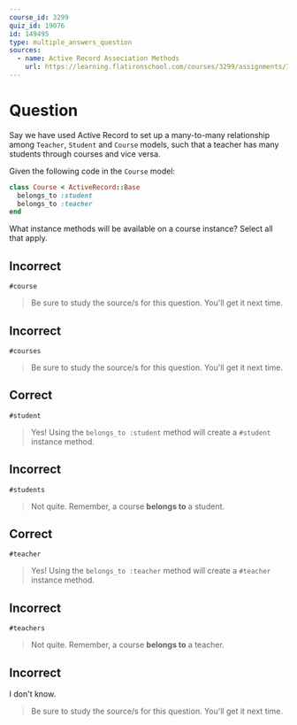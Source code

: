 ```yaml
---
course_id: 3299
quiz_id: 19076
id: 149495
type: multiple_answers_question
sources:
  - name: Active Record Association Methods
    url: https://learning.flatironschool.com/courses/3299/assignments/74088
---
```


# Question

Say we have used Active Record to set up a many-to-many relationship among
`Teacher`, `Student` and `Course` models, such that a teacher has many students
through courses and vice versa.

Given the following code in the `Course` model:

```rb
class Course < ActiveRecord::Base
  belongs_to :student
  belongs_to :teacher
end
```

What instance methods will be available on a course instance? Select all that
apply.

## Incorrect

`#course`

> Be sure to study the source/s for this question. You'll get it next time.

## Incorrect

`#courses`

> Be sure to study the source/s for this question. You'll get it next time.

## Correct

`#student`

> Yes! Using the `belongs_to :student` method will create a `#student` instance
> method.

## Incorrect

`#students`

> Not quite. Remember, a course **belongs to** a student.

## Correct

`#teacher`

> Yes! Using the `belongs_to :teacher` method will create a `#teacher` instance
> method.

## Incorrect

`#teachers`

> Not quite. Remember, a course **belongs to** a teacher.

## Incorrect

I don't know.

> Be sure to study the source/s for this question. You'll get it next time.
